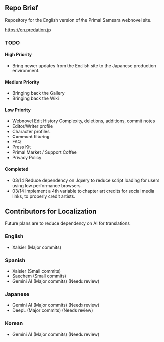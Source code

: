 ## Repo Brief

Repository for the English version of the Primal Samsara webnovel site.

https://en.predation.jp

### TODO

#### High Priority
- Bring newer updates from the English site to the Japanese production environment.

#### Medium Priority
- Bringing back the Gallery
- Bringing back the Wiki

#### Low Priority
- Webnovel Edit History Complexity, deletions, additions, commit notes
- Editor/Writer profile
- Character profiles
- Comment filtering
- FAQ
- Press Kit
- Primal Market / Support Coffee
- Privacy Policy

#### Completed
- 03/14 Reduce dependency on Jquery to reduce script loading for users using low performance browsers.
- 03/14 Implement a 4th variable to chapter art credits for social media links, to properly credit artists.

## Contributors for Localization

Future plans are to reduce dependency on AI for translations

### English
- Xalsier (Major commits)
### Spanish
- Xalsier (Small commits)
- Saechem (Small commits)
- Gemini AI (Major commits) (Needs review)
### Japanese
- Gemini AI (Major commits) (Needs review)
- DeepL (Major commits) (Needs review)
### Korean
- Gemini AI (Major commits) (Needs review)